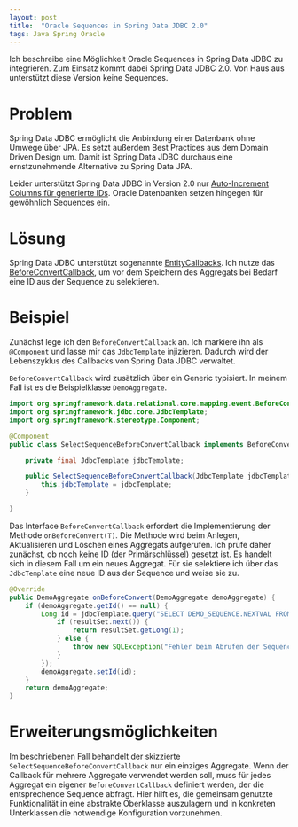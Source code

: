 ```yaml
---
layout: post
title:  "Oracle Sequences in Spring Data JDBC 2.0"
tags: Java Spring Oracle
---
```


Ich beschreibe eine Möglichkeit Oracle Sequences in Spring Data JDBC zu integrieren.
Zum Einsatz kommt dabei Spring Data JDBC 2.0.
Von Haus aus unterstützt diese Version keine Sequences.

# Problem

Spring Data JDBC ermöglicht die Anbindung einer Datenbank ohne Umwege über JPA.
Es setzt außerdem Best Practices aus dem Domain Driven Design um.
Damit ist Spring Data JDBC durchaus eine ernstzunehmende Alternative zu Spring Data JPA.

Leider unterstützt Spring Data JDBC in Version 2.0 nur [Auto-Increment Columns für generierte IDs](https://docs.spring.io/spring-data/jdbc/docs/2.0.0.RELEASE/reference/html/#jdbc.entity-persistence.id-generation).
Oracle Datenbanken setzen hingegen für gewöhnlich Sequences ein.

# Lösung

Spring Data JDBC unterstützt sogenannte [EntityCallbacks](https://docs.spring.io/spring-data/jdbc/docs/2.0.0.RELEASE/reference/html/#jdbc.entity-callbacks). Ich nutze das [BeforeConvertCallback](https://docs.spring.io/spring-data/jdbc/docs/2.0.0.RELEASE/api//org/springframework/data/relational/core/mapping/event/BeforeConvertCallback.html), um vor dem Speichern des Aggregats bei Bedarf eine ID aus der Sequence zu selektieren.

# Beispiel

Zunächst lege ich den `BeforeConvertCallback` an.
Ich markiere ihn als `@Component` und lasse mir das `JdbcTemplate` injizieren.
Dadurch wird der Lebenszyklus des Callbacks von Spring Data JDBC verwaltet.

`BeforeConvertCallback` wird zusätzlich über ein Generic typisiert.
In meinem Fall ist es die Beispielklasse `DemoAggregate`.

```java
import org.springframework.data.relational.core.mapping.event.BeforeConvertCallback;
import org.springframework.jdbc.core.JdbcTemplate;
import org.springframework.stereotype.Component;

@Component
public class SelectSequenceBeforeConvertCallback implements BeforeConvertCallback<DemoAggregate> {

    private final JdbcTemplate jdbcTemplate;

    public SelectSequenceBeforeConvertCallback(JdbcTemplate jdbcTemplate) {
        this.jdbcTemplate = jdbcTemplate;
    }

}
```

Das Interface `BeforeConvertCallback` erfordert die Implementierung der Methode `onBeforeConvert(T)`.
Die Methode wird beim Anlegen, Aktualisieren und Löschen eines Aggregats aufgerufen.
Ich prüfe daher zunächst, ob noch keine ID (der Primärschlüssel) gesetzt ist.
Es handelt sich in diesem Fall um ein neues Aggregat.
Für sie selektiere ich über das `JdbcTemplate` eine neue ID aus der Sequence und weise sie zu.

```java
@Override
public DemoAggregate onBeforeConvert(DemoAggregate demoAggregate) {
    if (demoAggregate.getId() == null) {
        Long id = jdbcTemplate.query("SELECT DEMO_SEQUENCE.NEXTVAL FROM DUAL", resultSet -> {
            if (resultSet.next()) {
                return resultSet.getLong(1);
            } else {
                throw new SQLException("Fehler beim Abrufen der Sequence");
            }
        });
        demoAggregate.setId(id);
    }
    return demoAggregate;
}
```

# Erweiterungsmöglichkeiten

Im beschriebenen Fall behandelt der skizzierte `SelectSequenceBeforeConvertCallback` nur ein einziges Aggregate.
Wenn der Callback für mehrere Aggregate verwendet werden soll, muss für jedes Aggregat ein eigener `BeforeConvertCallback` definiert werden, der die entsprechende Sequence abfragt.
Hier hilft es, die gemeinsam genutzte Funktionalität in eine abstrakte Oberklasse auszulagern und in konkreten Unterklassen die notwendige Konfiguration vorzunehmen.
